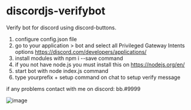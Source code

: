 # discordjs-verifybot
Verify bot for discord using discord-buttons.



1. configure config.json file
2. go to your application > bot and select all Privileged Gateway Intents options https://discord.com/developers/applications/
3. install modules with npm i --save command
4. if you not have node.js you must install this on https://nodejs.org/en/
5. start bot with node index.js command
6. type yourprefix + setup command on chat to setup verify message

if any problems contact with me on discord: bb.#9999

![image](https://user-images.githubusercontent.com/66698690/120119297-36e2fc80-c197-11eb-8894-b98ca5afe025.png)
